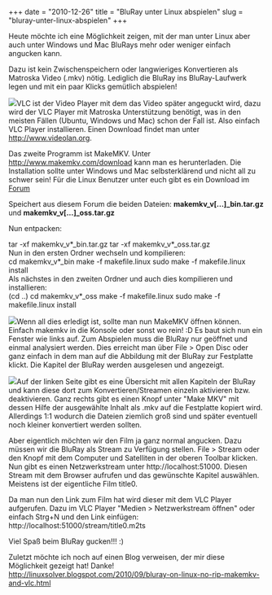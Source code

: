 +++
date = "2010-12-26"
title = "BluRay unter Linux abspielen"
slug = "bluray-unter-linux-abspielen"
+++

Heute möchte ich eine Möglichkeit zeigen, mit der man unter Linux aber auch unter Windows und Mac BluRays mehr oder weniger einfach angucken kann.

Dazu ist kein Zwischenspeichern oder langwieriges Konvertieren als Matroska Video (.mkv) nötig. Lediglich die BluRay ins BluRay-Laufwerk legen und mit ein paar Klicks gemütlich abspielen!

<img src="/post/4/vlc-makemkv.png" class="picleft" />VLC ist der Video Player mit dem das Video später angeguckt wird, dazu wird der VLC Player mit Matroska Unterstützung benötigt, was in den meisten Fällen (Ubuntu, Windows und Mac) schon der Fall ist. Also einfach VLC Player installieren. Einen Download findet man unter <a href="http://www.videolan.org">http://www.videolan.org</a>.

Das zweite Programm ist MakeMKV. Unter <a href="http://www.makemkv.com/download">http://www.makemkv.com/download</a> kann man es herunterladen. Die Installation sollte unter Windows und Mac selbsterklärend und nicht all zu schwer sein!
Für die Linux Benutzer unter euch gibt es ein Download im <a href="http://www.makemkv.com/forum2/viewforum.php?f=3">Forum</a>

Speichert aus diesem Forum die beiden Dateien: <strong>makemkv_v[...]_bin.tar.gz</strong> und <strong>makemkv_v[...]_oss.tar.gz</strong>

Nun entpacken: <div class="code">tar -xf makemkv_v*_bin.tar.gz
tar -xf makemkv_v*_oss.tar.gz</div>
Nun in den ersten Ordner wechseln und kompilieren:<div class="code">cd makemkv_v*_bin
make -f makefile.linux
sudo make -f makefile.linux install</div>
Als nächstes in den zweiten Ordner und auch dies kompilieren und installieren:<div class="code">(cd ..)
cd makemkv_v*_oss
make -f makefile.linux
sudo make -f makefile.linux install</div>

<img src="/post/4/makemkv.png" class="picleft" />Wenn all dies erledigt ist, sollte man nun MakeMKV öffnen können. Einfach makemkv in die Konsole oder sonst wo rein! :D
Es baut sich nun ein Fenster wie links auf. Zum Abspielen muss die BluRay nur geöffnet und einmal analysiert werden. Dies erreicht man über File > Open Disc oder ganz einfach in dem man auf die Abbildung mit der BluRay zur Festplatte klickt.
Die Kapitel der BluRay werden ausgelesen und angezeigt.

<img src="/post/4/makemkv2.png" class="picright"/>Auf der linken Seite gibt es eine Übersicht mit allen Kapiteln der BluRay und kann diese dort zum Konvertieren/Streamen einzeln aktivieren bzw. deaktivieren. Ganz rechts gibt es einen Knopf unter "Make MKV" mit dessen Hilfe der ausgewählte Inhalt als .mkv auf die Festplatte kopiert wird. Allerdings 1:1 wodurch die Dateien ziemlich groß sind und später eventuell noch kleiner konvertiert werden sollten.

Aber eigentlich möchten wir den Film ja ganz normal angucken. Dazu müssen wir die BluRay als Stream zu Verfügung stellen. File > Stream oder den Knopf mit dem Computer und Satelliten in der oberen Toolbar klicken. Nun gibt es einen Netzwerkstream unter http://localhost:51000. Diesen Stream mit dem Browser aufrufen und das gewünschte Kapitel auswählen. Meistens ist der eigentliche Film title0.

Da man nun den Link zum Film hat wird dieser mit dem VLC Player aufgerufen.
Dazu im VLC Player "Medien > Netzwerkstream öffnen" oder einfach Strg+N und den Link einfügen: http://localhost:51000/stream/title0.m2ts

Viel Spaß beim BluRay gucken!!! :)

Zuletzt möchte ich noch auf einen Blog verweisen, der mir diese Möglichkeit gezeigt hat! Danke! <a href="http://linuxsolver.blogspot.com/2010/09/bluray-on-linux-no-rip-makemkv-and-vlc.html">http://linuxsolver.blogspot.com/2010/09/bluray-on-linux-no-rip-makemkv-and-vlc.html</a>

